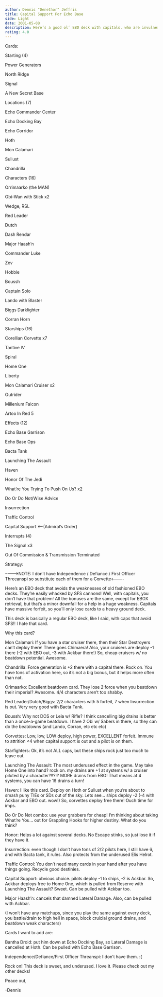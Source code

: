 ```yaml
---
author: Dennis "Denethor" Jeffris
title: Capital Support For Echo Base
side: Light
date: 2001-05-08
description: Here’s a good ol’ EBO deck with capitals, who are invulnernable to stupid SFS Lasers! BOO!
rating: 4.0
---
```

Cards: 

Starting (4)
Power Generators
North Ridge
Signal
A New Secret Base

Locations (7)
Echo Commander Center
Echo Docking Bay
Echo Corridor
Hoth
Mon Calamari
Sullust
Chandrilla

Characters (16)
Orrimaarko (the MAN)
Obi-Wan with Stick x2
Wedge, RSL
Red Leader
Dutch
Dash Rendar
Major Haash’n
Commander Luke
Zev
Hobbie
Boussh
Captain Solo
Lando with Blaster
Biggs Darklighter
Corran Horn

Starships (16)
Corellian Corvette x7
Tantive IV
Spiral
Home One
Liberty
Mon Calamari Cruiser x2
Outrider
Millenium Falcon
Artoo In Red 5

Effects (12)
Echo Base Garrison
Echo Base Ops
Bacta Tank
Launching The Assault
Haven
Honor Of The Jedi
What’re You Trying To Push On Us? x2
Do Or Do Not/Wise Advice
Insurrection
Traffic Control
Capital Support <--(Admiral’s Order)

Interrupts (4)
The Signal x3
Out Of Commission & Transmission Terminated 

Strategy: 

---->NOTE:  I don’t have Independence / Defiance / First Officer Threeanspi so substitute each of them for a Corvette<----

Here’s an EBO deck that avoids the weaknesses of old fashioned EBO decks.  They’re easily whacked by SFS cannons!  Well, with capitals, you don’t have that problem!  All the bonuses are the same, except for EBOX retrieval, but that’s a minor downfall for a help in a huge weakness.  Capitals have massive forfeit, so you’ll only lose cards to a heavy ground deck.

This deck is basically a regular EBO deck, like I said, with caps that avoid SFS!! I hate that card.

Why this card?

Mon Calamari:  If you have a star cruiser there, then their Star Destroyers can’t deploy there!  There goes Chimaera!  Also, your cruisers are deploy -1 there (-2 with EBO out, -3 with Ackbar there!)  So, cheap cruisers w/ no beatdown potential.  Awesome.

Chandrilla:  Force generation is +2 there with a capital there.  Rock on.  You have tons of activation here, so it’s not a big bonus, but it helps more often than not.

Orimaarko:  Excellent beatdown card.  They lose 2 force when you beatdown their imperial?  Awesome.  4/4 characters aren’t too shabby.

Red Leader/Dutch/Biggs:  2/2 characters with 5 forfeit, 7 when Insurrection is out.  Very very good with Bacta Tank.

Boussh:  Why not DOS or Leia w/ Rifle?  I think cancelling big drains is better than a once-a-game beatdown.  I have 2 Obi w/ Sabers in there, so they can do the beatdowns (and Lando, Corran, etc etc etc)

Corvettes:  Low, low, LOW deploy, high power, EXCELLENT forfeit.  Immune to attrition <4 when capital support is out and a pilot is on them.

Starfighters:  Ok, it’s not ALL caps, but these ships rock just too much to leave out.

Launching The Assault:  The most underused effect in the game.  May take Home One into hand?  rock on.  my drains are +1 at systems w/ a cruiser piloted by a character?!!?!?  MORE drains from EBO!  That means at 4 systems, you can have 16 drains a turn!

Haven:  I like this card.  Deploy on Hoth or Sullust when you’re about to smash puny TIEs or SDs out of the sky.  Lets see... ships deploy -2 (-4 with Ackbar and EBO out. wow!)  So, corvettes deploy free there!  Ouch time for imps.

Do Or Do Not combo:  use your grabbers for cheap!  I’m thinking about taking What’re You... out for Grappling Hooks for higher destiny.  What do you think?

Honor:  Helps a lot against several decks.  No Escape stinks, so just lose it if they have it.

Insurrection:  even though I don’t have tons of 2/2 pilots here, I still have 6, and with Bacta tank, it rules.  Also protects from the underused Elis Helrot.

Traffic Control:  You don’t need many cards in your hand after you have things going.  Recycle good destinies.

Capital Support:  obvious choice.  pilots deploy -1 to ships, -2 is Ackbar.  So, Ackbar deploys free to Home One, which is pulled from Reserve with Launching The Assault?  Sweet.  Can be pulled with Ackbar too.

Major Haash’n:  cancels that damned Lateral Damage.  Also, can be pulled with Ackbar.

(I won’t have any matchups, since you play the same against every deck, you battle/drain to high hell in space, block cruicial ground drains, and beatdown weak characters)

Cards I want to add are:

Bantha Droid:  put him down at Echo Docking Bay, so Lateral Damage is cancelled at Hoth.  Can be pulled with Echo Base Garrison.

Independence/Defiance/First Officer Threanspi:  I don’t have them.  :(

Rock on!  This deck is sweet, and underused.  I love it.  Please check out my other decks!

Peace out,
-Dennis  